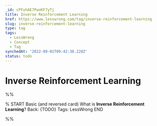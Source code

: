 ```yaml
---
_id: cPFuhAE7PwoKF7yTj
title: Inverse Reinforcement Learning
href: https://www.lesswrong.com/tag/inverse-reinforcement-learning
slug: inverse-reinforcement-learning
type: tag
tags:
  - LessWrong
  - Concept
  - Tag
synchedAt: '2022-09-01T09:42:38.228Z'
status: todo
---
```


# Inverse Reinforcement Learning


%%

% START
Basic (and reversed card)
What is **Inverse Reinforcement Learning**?
Back: {TODO}
Tags: LessWrong
END
<!--ID: 1663157030364-->


%%
	
